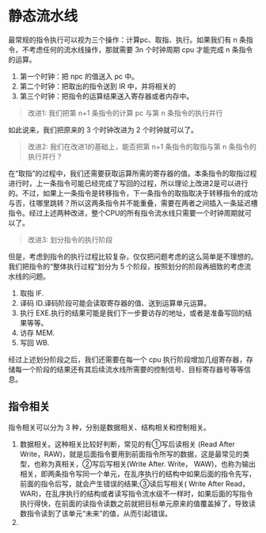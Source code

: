 # 静态流水线

最常规的指令执行可以视为三个操作：计算pc、取指、执行。如果我们有 n 条指令，不考虑任何的流水线操作，那就需要 3n 个时钟周期 cpu 才能完成 n 条指令的运算。
1. 第一个时钟：把 npc 的值送入 pc 中。
2. 第二个时钟：把取出的指令送到 IR 中，并将相关的
3. 第三个时钟：把指令的运算结果送入寄存器或者内存中。

> 改进1: 我们把第 n+1 条指令的计算 pc 与第 n 条指令的执行并行

如此说来，我们把原来的 3 个时钟改进为 2 个时钟就可以了。

> 改进2: 我们在改进1的基础上，能否把第 n+1 条指令的取指与第 n 条指令的执行并行？

在“取指”的过程中，我们还需要获取运算所需的寄存器的值。本条指令的取指过程进行时，上一条指令可能已经完成了写回的过程，所以理论上改进2是可以进行的。不过，如果上一条指令是转移指令，下一条指令的取指取决于转移指令的成功与否，往哪里跳转？所以这两条指令并不能重叠，需要在两者之间插入一条延迟槽指令。经过上述两种改进，整个CPU的所有指令流水线只需要一个时钟周期就可以了。

> 改进3: 划分指令的执行阶段

但是，考虑到指令的执行过程比较复杂，仅仅把问题考虑的这么简单是不理想的。我们把指令的“整体执行过程”划分为 5 个阶段，按照划分的阶段再细致的考虑流水线的问题。
1. 取指 IF.
2. 译码 ID.译码阶段可能会读取寄存器的值、送到运算单元运算。
3. 执行 EXE.执行的结果可能是我们下一步要访存的地址，或者是准备写回的结果等等。
4. 访存 MEM.
5. 写回 WB.

经过上述划分阶段之后，我们还需要在每一个 cpu 执行阶段增加几组寄存器，存储每一个阶段的结果还有其后续流水线所需要的控制信号、目标寄存器号等等信息。

## 指令相关

指令相关可以分为 3 种，分别是数据相关、结构相关和控制相关。
1. 数据相关。这种相关比较好判断，常见的有①写后读相关
(Read After Write，RAW)，就是后面指令要用到前面指令所写的数据，这是最常见的类型，也称为真相关，②写后写相关(Write After. Write， WAW)，也称为输出相关，即两条指令写同一个单元，在乱序执行的结构中如果后面的指令先写，前面的指令后写，就会产生错误的结果;③读后写相关( Write After Read， WAR)，在乱序执行的结构或者读写指令流水级不一样时，如果后面的写指令执行得快，在前面的读指令读数之前就把目标单元原来的值覆盖掉了，导致读数指令读到了该单元“未来”的值，从而引起错误。
2. 